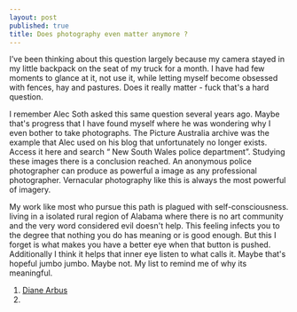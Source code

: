 ```yaml
---
layout: post
published: true
title: Does photography even matter anymore ?
---
```



I’ve been thinking about this question largely because my camera stayed in my little backpack on the seat of my truck for a month. I have had few moments to glance at it, not use it, while letting myself become obsessed with fences, hay and pastures.
Does it really matter - fuck that's a hard question.

I remember Alec Soth asked this same question several years ago.
Maybe that's progress that I have found myself where he was wondering why I even bother to take photographs.
The Picture Australia archive was the example that Alec used on his blog that unfortunately no longer exists.
Access it here and search “ New South Wales police department”.
Studying these images there is a conclusion reached. An anonymous police photographer can produce as powerful a image as any professional photographer.
Vernacular photography like this is always the most powerful of imagery.

My work like most who pursue this path is plagued with self-consciousness. living in a isolated rural region of Alabama where there is no art community and the very word considered evil doesn't help.
This feeling infects you to the degree that nothing you do has meaning or is good enough.
But this I forget is what makes you have a better eye when that button is pushed. Additionally I think it helps that inner eye listen to what calls it.
Maybe that's hopeful jumbo jumbo. Maybe not.
My list to remind me of why its meaningful.
1.  [Diane Arbus](www.artnet.com/artists/diane-arbus/)
2.


<!--Simply copy and paste it where you wish the counter to appear.-->


<SCRIPT language="JavaScript" type="text/javascript">
// counter - from http://rainbow.arch.scriptmania.com/scripts
function fakecounter(){

//decrease/increase counter value (depending on perceived popularity of your site!)
var decrease_increase=260

var counterdate=new Date()
var currenthits=counterdate.getTime().toString()
currenthits=parseInt(currenthits.substring(2,currenthits.length-4))+decrease_increase

document.write("You are the <b>"+currenthits+"</b> vistor")
}
fakecounter()
</script>



